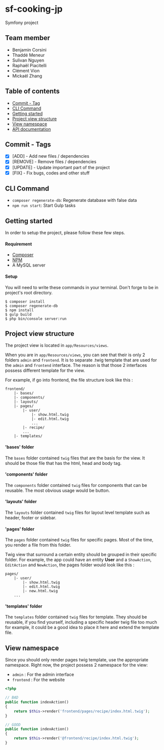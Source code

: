 # sf-cooking-jp
Symfony project

## Team member
* Benjamin Corsini
* Thaddé Meneur
* Sulivan Nguyen
* Raphaël Piacitelli
* Clément Vion
* Mickaël Zhang

## Table of contents
* [Commit - Tag](#commit-tags)
* [CLI Command](#cli-command)
* [Getting started](#getting-started)
* [Project view structure](#twig-structure)
* [View namespace](#view-namespace)
* [API documentation](docs/api/README.md)

## <a name="commit-tags">Commit - Tags</a>
- [X] [ADD] - Add new files / dependencies
- [X] [REMOVE] - Remove files / dependencies
- [X] [UPDATE] - Update important part of the project
- [X] [FIX] - Fix bugs, codes and other stuff

## <a name="cli-command">CLI Command</a>
- `composer regenerate-db`: Regenerate database with false data
- `npm run start`: Start Gulp tasks

## <a name="getting-started">Getting started</a>
In order to setup the project, please follow these few steps.

#### Requirement

- [Composer](https://getcomposer.org/)
- [NPM](https://docs.npmjs.com/getting-started/installing-node)
- A MySQL server

#### Setup

You will need to write these commands in your terminal.
Don't forge to be in project's root directory.

```
$ composer install
$ composer regenerate-db
$ npm install
$ gulp build
$ php bin/console server:run
```


## <a name="twig-structure">Project view structure</a>
The project view is located in `app/Resources/views`.

When you are in `app/Resources/views`, you can see that their is only 2 folders `admin` and `frontend`. It is to separate .twig template that are used for the `admin` and `frontend` interface. The reason is that those 2 interfaces possess different template for the view.

For example, if go into frontend, the file structure look like this :

```
frontend/
    |- bases/
    |- components/
    |- layouts/
    |- pages/
        |- user/
            |- show.html.twig
            |- edit.html.twig
            ...
        |- recipe/
        ...
    |- templates/
```

#### 'bases' folder
The `bases` folder contained `twig` files that are the basis for the view. It should be those file that has the html, head and body tag.

#### 'components' folder
The `components` folder contained `twig` files for components that can be reusable. The most obvious usage would be button.

#### 'layouts' folder
The `layouts` folder contained `twig` files for layout level template such as header, footer or sidebar.

#### 'pages' folder
The `pages` folder contained `twig` files for specific pages. Most of the time, you render a file from this folder.

Twig view that surround a certain entity should be grouped in their specific folder.
For example, the app could have an entity **User** and a `ShowAction`, `EditAction` and `NewAction`, the pages folder would look like this :

```
pages/
    |- user/
        |- show.html.twig
        |- edit.html.twig
        |- new.html.twig
    ...
```

#### 'templates' folder
The `templates` folder contained `twig` files for template. They should be reusable, if you find yourself, including a specific header twig file too much for example, it could be a good idea to place it here and extend the template file.

## <a name="view-namespace">View namespace</a>

Since you should only render pages twig template, use the appropriate namespace.
Right now, the project possess 2 namespace for the view:
- `admin` : For the admin interface
- `frontend` : For the website

```php
<?php

// BAD
public function indexAction()
{
    return $this->render('frontend/pages/recipe/index.html.twig');
}

// GOOD
public function indexAction()
{
    return $this->render('@frontend/recipe/index.html.twig');
}

```


